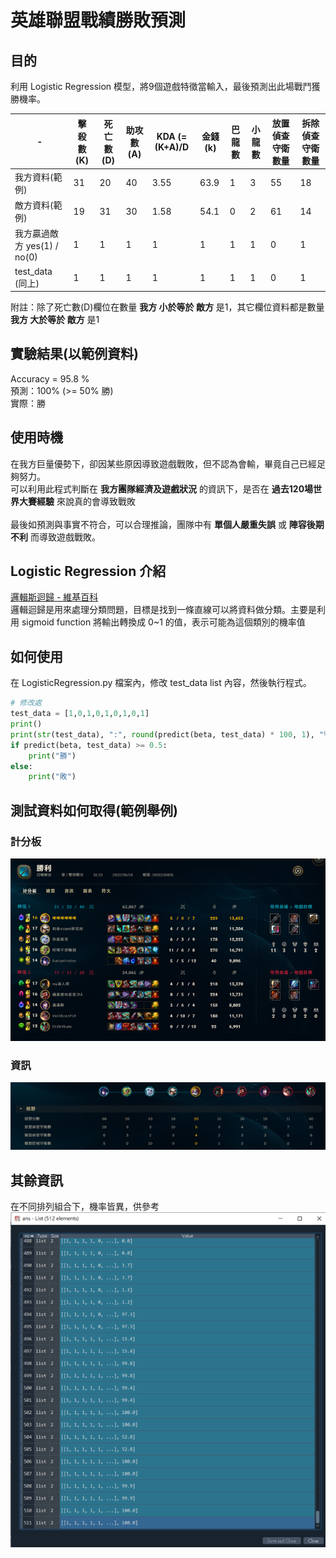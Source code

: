# 英雄聯盟戰績勝敗預測
## 目的
利用 Logistic Regression 模型，將9個遊戲特徵當輸入，最後預測出此場戰鬥獲勝機率。


| - | 擊殺數(K) | 死亡數(D) | 助攻數(A) | KDA (=(K+A)/D | 金錢(k) | 巴龍數 | 小龍數 | 放置偵查守衛數量 | 拆除偵查守衛數量 
|-|-|-|-|-|-|-|-|-|-
|我方資料(範例)|31|20|40|3.55|63.9|1|3|55|18
|敵方資料(範例)|19|31|30|1.58|54.1|0|2|61|14
|我方贏過敵方 yes(1) / no(0)|1|1|1|1|1|1|1|0|1
|test_data (同上)|1|1|1|1|1|1|1|0|1

附註：除了死亡數(D)欄位在數量 **我方 小於等於 敵方** 是1，其它欄位資料都是數量 **我方 大於等於 敵方** 是1

## 實驗結果(以範例資料)
Accuracy = 95.8 %
<br>
預測：100% (>= 50% 勝)
<br>
實際：勝

## 使用時機
在我方巨量優勢下，卻因某些原因導致遊戲戰敗，但不認為會輸，畢竟自己已經足夠努力。
<br>
可以利用此程式判斷在 **我方團隊經濟及遊戲狀況** 的資訊下，是否在 **過去120場世界大賽經驗** 來說真的會導致戰敗
<br>
<br>
最後如預測與事實不符合，可以合理推論，團隊中有 **單個人嚴重失誤** 或 **陣容後期不利** 而導致遊戲戰敗。

## Logistic Regression 介紹
[邏輯斯迴歸 - 維基百科](https://zh.wikipedia.org/zh-tw/%E9%82%8F%E8%BC%AF%E8%BF%B4%E6%AD%B8)
<br>
邏輯迴歸是用來處理分類問題，目標是找到一條直線可以將資料做分類。主要是利用 sigmoid function 將輸出轉換成 0~1 的值，表示可能為這個類別的機率值

## 如何使用
在 LogisticRegression.py 檔案內，修改 test_data list 內容，然後執行程式。
```python
# 修改處
test_data = [1,0,1,0,1,0,1,0,1] 
print()
print(str(test_data), ":", round(predict(beta, test_data) * 100, 1), "%", end=' ')
if predict(beta, test_data) >= 0.5:
    print("勝")
else:
    print("敗")
```

## 測試資料如何取得(範例舉例)
### 計分板
![img1](./image/img1.png)
### 資訊
![img1](./image/img2.png)

## 其餘資訊
在不同排列組合下，機率皆異，供參考
<br>
![img1](./image/img3.png)